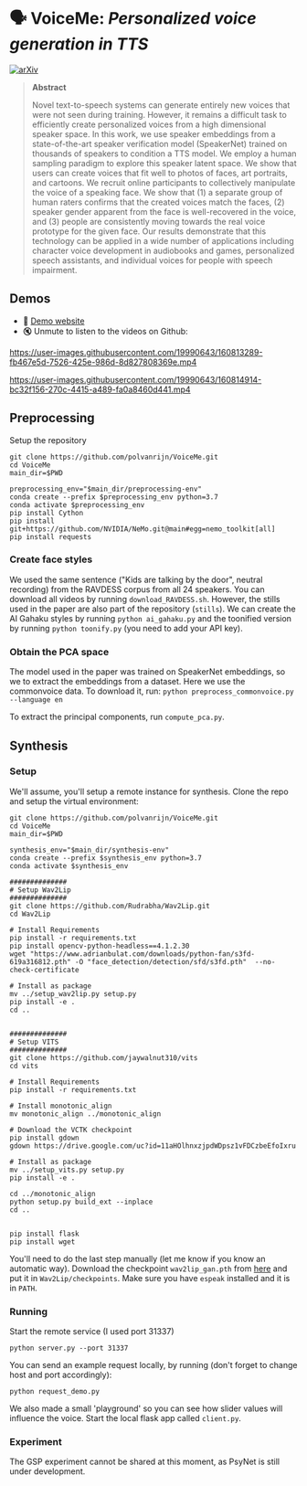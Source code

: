 # 🗣 VoiceMe: *Personalized voice generation in TTS*
[![arXiv](https://img.shields.io/badge/arXiv-2203.15379-b31b1b.svg)](https://arxiv.org/abs/2203.15379)

> **Abstract**
>
> Novel text-to-speech systems can generate entirely new voices that were not seen during training. However, it remains a difficult task to efficiently create personalized voices from a high dimensional speaker space. In this work, we use speaker embeddings from a state-of-the-art speaker verification model (SpeakerNet) trained on thousands of speakers to condition a TTS model. We employ a human sampling paradigm to explore this speaker latent space. We show that users can create voices that fit well to photos of faces, art portraits, and cartoons. We recruit online participants to collectively manipulate the voice of a speaking face. We show that (1) a separate group of human raters confirms that the created voices match the faces, (2) speaker gender apparent from the face is well-recovered in the voice, and (3) people are consistently moving towards the real voice prototype for the given face. Our results demonstrate that this technology can be applied in a wide number of applications including character voice development in audiobooks and games, personalized speech assistants, and individual voices for people with speech impairment.


    
## Demos
- 📢 [Demo website](https://polvanrijn.github.io/VoiceMe/)
- 🔇 Unmute to listen to the videos on Github:

https://user-images.githubusercontent.com/19990643/160813289-fb467e5d-7526-425e-986d-8d827808369e.mp4

https://user-images.githubusercontent.com/19990643/160814914-bc32f156-270c-4415-a489-fa0a8460d441.mp4

## Preprocessing
Setup the repository
````shell
git clone https://github.com/polvanrijn/VoiceMe.git
cd VoiceMe
main_dir=$PWD

preprocessing_env="$main_dir/preprocessing-env"
conda create --prefix $preprocessing_env python=3.7
conda activate $preprocessing_env
pip install Cython
pip install git+https://github.com/NVIDIA/NeMo.git@main#egg=nemo_toolkit[all]
pip install requests
````

### Create face styles
We used the same sentence ("Kids are talking by the door", neutral recording) from the RAVDESS corpus from all 24 
speakers. You can download all videos by running `download_RAVDESS.sh`. However, the stills used in the 
paper are also part of the repository (`stills`). We can create the AI Gahaku styles by running 
`python ai_gahaku.py` and the toonified version by running `python toonify.py` (you need to add 
your API key).

### Obtain the PCA space
The model used in the paper was trained on SpeakerNet embeddings, so we to extract the embeddings from a dataset. Here
we use the commonvoice data. To download it, run: `python preprocess_commonvoice.py --language en`

To extract the principal components, run `compute_pca.py`.

## Synthesis
### Setup
We'll assume, you'll setup a remote instance for synthesis. Clone the repo and setup the virtual environment:
````shell
git clone https://github.com/polvanrijn/VoiceMe.git
cd VoiceMe
main_dir=$PWD

synthesis_env="$main_dir/synthesis-env"
conda create --prefix $synthesis_env python=3.7
conda activate $synthesis_env

##############
# Setup Wav2Lip
##############
git clone https://github.com/Rudrabha/Wav2Lip.git
cd Wav2Lip

# Install Requirements
pip install -r requirements.txt
pip install opencv-python-headless==4.1.2.30
wget "https://www.adrianbulat.com/downloads/python-fan/s3fd-619a316812.pth" -O "face_detection/detection/sfd/s3fd.pth"  --no-check-certificate

# Install as package
mv ../setup_wav2lip.py setup.py
pip install -e .
cd ..


##############
# Setup VITS
##############
git clone https://github.com/jaywalnut310/vits
cd vits

# Install Requirements
pip install -r requirements.txt

# Install monotonic_align
mv monotonic_align ../monotonic_align

# Download the VCTK checkpoint
pip install gdown
gdown https://drive.google.com/uc?id=11aHOlhnxzjpdWDpsz1vFDCzbeEfoIxru

# Install as package
mv ../setup_vits.py setup.py
pip install -e .

cd ../monotonic_align
python setup.py build_ext --inplace
cd ..


pip install flask
pip install wget

````

You'll need to do the last step manually (let me know if you know an automatic way). Download the
checkpoint `wav2lip_gan.pth` from [here](https://github.com/Rudrabha/Wav2Lip) and put it in `Wav2Lip/checkpoints`. Make 
sure you have `espeak` installed and it is in `PATH`.

### Running
Start the remote service (I used port 31337)
```shell
python server.py --port 31337
```

You can send an example request locally, by running (don't forget to change host and port accordingly):
```shell
python request_demo.py
```

We also made a small 'playground' so you can see how slider values will influence the voice. Start the local flask app called `client.py`.

### Experiment
The GSP experiment cannot be shared at this moment, as PsyNet is still under development.





